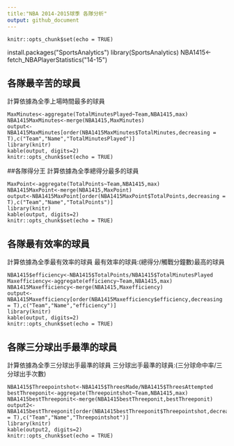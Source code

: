 ```yaml
---
title:"NBA 2014-2015球季 各隊分析"
output: github_document
---
```



```{r setup, include=FALSE}
knitr::opts_chunk$set(echo = TRUE)
```
install.packages("SportsAnalytics")
library(SportsAnalytics)
NBA1415<-fetch_NBAPlayerStatistics("14-15")

## 各隊最辛苦的球員
計算依據為全季上場時間最多的球員


```
MaxMinutes<-aggregate(TotalMinutesPlayed~Team,NBA1415,max)
NBA1415MaxMinutes<-merge(NBA1415,MaxMinutes)
output<-NBA1415MaxMinutes[order(NBA1415MaxMinutes$TotalMinutes,decreasing = T),c("Team","Name","TotalMinutesPlayed")]
library(knitr)
kable(output, digits=2)
knitr::opts_chunk$set(echo = TRUE)
```

##各隊得分王
計算依據為全季總得分最多的球員

```
MaxPoint<-aggregate(TotalPoints~Team,NBA1415,max)
NBA1415MaxPoint<-merge(NBA1415,MaxPoint)
output<-NBA1415MaxPoint[order(NBA1415MaxPoint$TotalPoints,decreasing = T),c("Team","Name","TotalPoints")]
library(knitr)
kable(output, digits=2)
knitr::opts_chunk$set(echo = TRUE)
```



## 各隊最有效率的球員
計算依據為全季最有效率的球員
最有效率的球員:(總得分/觸戰分鐘數)最高的球員
```
NBA1415$efficiency<-NBA1415$TotalPoints/NBA1415$TotalMinutesPlayed
Maxefficiency<-aggregate(efficiency~Team,NBA1415,max)
NBA1415Maxefficiency<-merge(NBA1415,Maxefficiency)
output<-NBA1415Maxefficiency[order(NBA1415Maxefficiency$efficiency,decreasing = T),c("Team","Name","efficiency")]
library(knitr)
kable(output, digits=2)
knitr::opts_chunk$set(echo = TRUE)
```



## 各隊三分球出手最準的球員
計算依據為全季三分球出手最準的球員
三分球出手最準的球員:(三分球命中率/三分球出手次數)
```
NBA1415$Threepointshot<-NBA1415$ThreesMade/NBA1415$ThreesAttempted
bestThreeponit<-aggregate(Threepointshot~Team,NBA1415,max)
NBA1415bestThreeponit<-merge(NBA1415bestThreeponit,bestThreeponit)
output2<-NBA1415bestThreeponit[order(NBA1415bestThreeponit$Threepointshot,decreasing = T),c("Team","Name","Threepointshot")]
library(knitr)
kable(output2, digits=2)
knitr::opts_chunk$set(echo = TRUE)
```


